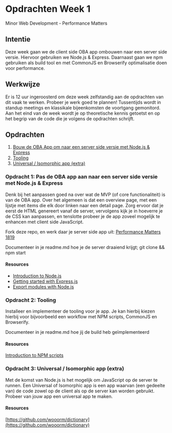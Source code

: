 # Opdrachten Week 1
Minor Web Development - Performance Matters

## Intentie
Deze week gaan we de client side OBA app ombouwen naar een server side versie. Hiervoor gebruiken we Node.js & Express. Daarnaast gaan we npm gebruiken als build tool en met CommonJS en Browserify optimalisatie doen voor performance.

## Werkwijze
Er is 12 uur ingeroosterd om deze week zelfstandig aan de opdrachten van dit vaak te werken. Probeer je werk goed te plannen! Tussentijds wordt in standup meetings en klassikale bijeenkomsten de voortgang gemonitord. Aan het eind van de week wordt je op theoretische kennis getoetst en op het begrip van de code die je volgens de opdrachten schrijft.

## Opdrachten
1. [Bouw de OBA App om naar een server side versie met Node.js & Express][opdracht1]
2. [Tooling][opdracht2]
3. [Universal / Isomorphic app (extra)][opdracht3]

### Opdracht 1: Pas de OBA app aan naar een server side versie met Node.js & Express

Denk bij het aanpassen goed na over wat de MVP (of core functionaliteit) is van de OBA app. Over het algemeen is dat een overview page, met een lijstje met items die elk door linken naar een detail page. Zorg ervoor dat je eerst de HTML genereert vanaf de server, vervolgens kijk je in hoeverre je de CSS kan aanpassen, en tenslotte probeer je de app zoveel mogelijk te enhancen met client side JavaScript. 

Fork deze repo, en werk daar je server side app uit: [Performance Matters 1819](https://github.com/cmda-minor-web/performance-matters-1819)

Documenteer in je readme.md hoe je de server draaiend krijgt; git clone && npm start 

#### Resources
* [Introduction to Node.js](https://egghead.io/courses/introduction-to-node-the-fundamentals)
* [Getting started with Express.js](https://egghead.io/courses/getting-started-with-express-js)
* [Export modules with Node.js](https://egghead.io/lessons/node-js-export-modules-in-node-js)


### Opdracht 2: Tooling

Installeer en implementeer de tooling voor je app. Je kan hierbij kiezen hierbij voor bijvoorbeeld een workflow met NPM scripts, CommonJS en Browserify.

Documenteer in je readme.md hoe jij de build heb geïmplementeerd

#### Resources
[Introduction to NPM scripts](https://medium.freecodecamp.org/introduction-to-npm-scripts-1dbb2ae01633)

### Opdracht 3: Universal / Isomorphic app (extra) 

Met de komst van Node.js is het mogelijk om JavaScript op de server te runnen. Een Universal of Isomorphic app is een app waarvan (een gedeelte van) de code zowel op de client als op de server kan worden gebruikt. Probeer van jouw app een universal app te maken.


#### Resources
[https://github.com/wooorm/dictionary](https://github.com/wooorm/dictionary)

<!-- Bindings -->
[opdracht1]: https://github.com/cmda-minor-web/performance-matters-1819/blob/master/week-1.md#opdracht-1-pas-de-adamnet-app-aan-naar-een-server-side-versie-met-nodejs--express
[opdracht2]: https://github.com/cmda-minor-web/performance-matters-1819/blob/master/week-1.md#opdracht-2-tooling-npm-scripts-commonjs--browserify
[opdracht3]: https://github.com/cmda-minor-web/performance-matters-1819/blob/master/week-1.md#opdracht-3-universal--isomorphic-app-extra
